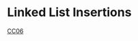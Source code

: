 # Linked List Insertions

[CC06](https://canvas.instructure.com/courses/5233640/assignments/32144423)

